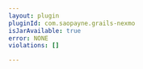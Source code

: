 ```yaml
---
layout: plugin
pluginId: com.saopayne.grails-nexmo
isJarAvailable: true
error: NONE
violations: []

---
```

